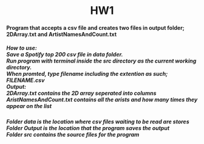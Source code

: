<h1 align="center"> HW1 </h1>
<h4> Program that accepts a csv file and creates two files in output folder; 2DArray.txt and ArtistNamesAndCount.txt </h4>
<h5>
     How to use:<br>
     Save a Spotify top 200 csv file in data folder.<br>
     Run program with terminal inside the src directory as the current working directory.<br>
     When promted, type filename including the extention as such; FILENAME.csv <br>
     Output:<br>
     2DArray.txt contains the 2D array seperated into columns <br>
     AristNamesAndCount.txt contains all the arists and how many times they appear on the list
</h5>
<h5>
  Folder data is the location where csv files waiting to be read are stores <br>
  Folder Output is the location that the program saves the output<br>
  Folder src contains the source files for the program<br>
 </h5>
